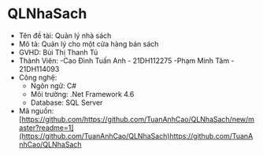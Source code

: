# QLNhaSach
  - Tên đề tài: Quản lý nhà sách
  - Mô tả: Quản lý cho một cửa hàng bán sách
  - GVHD: Bùi Thị Thanh Tú
- Thành Viên:
  -Cao Đình Tuấn Anh - 21DH112275
  -Phạm Minh Tâm - 21DH114093
- Công nghệ:
  - Ngôn ngữ: C#
  - Môi trường: .Net Framework 4.6
  - Database: SQL Server
- Mã nguồn: [https://github.com/https://github.com/TuanAnhCao/QLNhaSach/new/master?readme=1](https://github.com/TuanAnhCao/QLNhaSach)https://github.com/TuanAnhCao/QLNhaSach
